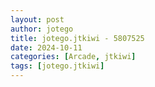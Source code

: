 ```yaml
---
layout: post
author: jotego
title: jotego.jtkiwi - 5807525
date: 2024-10-11
categories: [Arcade, jtkiwi]
tags: [jotego.jtkiwi]
---
```


